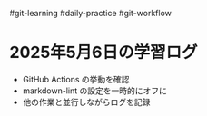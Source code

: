 #git-learning #daily-practice #git-workflow

# 2025年5月6日の学習ログ

- GitHub Actions の挙動を確認
- markdown-lint の設定を一時的にオフに
- 他の作業と並行しながらログを記録
